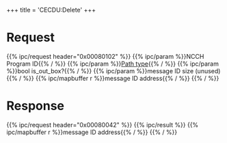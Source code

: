 +++
title = 'CECDU:Delete'
+++

# Request

{{% ipc/request header="0x00080102" %}}
{{% ipc/param %}}NCCH Program ID{{% / %}}
{{% ipc/param %}}[Path type](CECD_Services#cecdatapathtype "wikilink"){{% / %}}
{{% ipc/param %}}bool is_out_box?{{% / %}}
{{% ipc/param %}}message ID size (unused){{% / %}}
{{% ipc/mapbuffer r %}}message ID address{{% / %}}
{{% / %}}

# Response

{{% ipc/request header="0x00080042" %}}
{{% ipc/result %}}
{{% ipc/mapbuffer r %}}message ID address{{% / %}}
{{% / %}}
